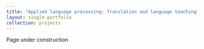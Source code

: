 ```yaml
---
title: "Applied language processing: Translation and language teaching"
layout: single-portfolio
collection: projects
---
```


Page under construction 
